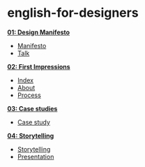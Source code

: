 # english-for-designers

**[01: Design Manifesto](01-design-manifesto/)**
- [Manifesto](01-design-manifesto/manifesto.md)
- [Talk](01-design-manifesto/manifesto.pdf)

**[02: First Impressions](02-first-impressions.md)**
- [Index](02-first-impressions/index.md)
- [About](02-first-impressions/about.md)
- [Process](02-first-impressions/process.md)

**[03: Case studies](03-case-studies.md)**
- [Case study](03-case-studies/casestudy.md)
  
**[04: Storytelling](04-storytelling.md)**
- [Storytelling](04-storytelling/storytelling.md)
- [Presentation](storytelling.pdf)



